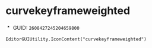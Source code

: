 # curvekeyframeweighted
![](/img/curvekeyframeweighted.png)
GUID: `2608427245204659800`
```
EditorGUIUtility.IconContent("curvekeyframeweighted")
```
